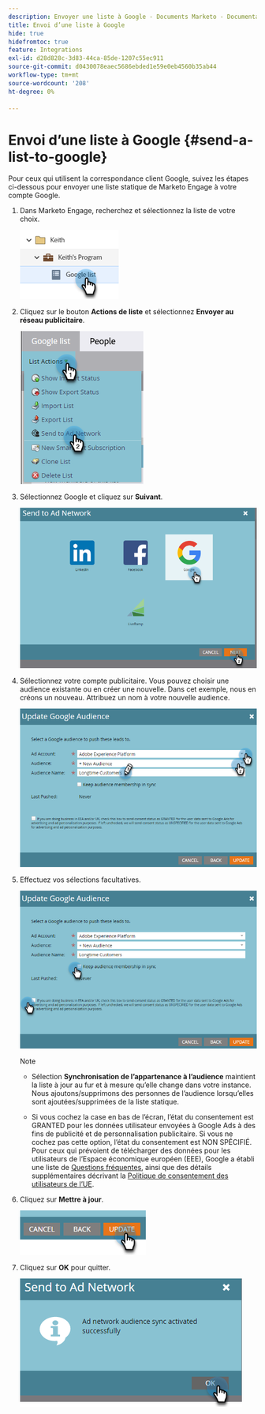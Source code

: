 ```yaml
---
description: Envoyer une liste à Google - Documents Marketo - Documentation du produit
title: Envoi d’une liste à Google
hide: true
hidefromtoc: true
feature: Integrations
exl-id: d28d828c-3d83-44ca-85de-1207c55ec911
source-git-commit: d0430078eaec5686ebded1e59e0eb4560b35ab44
workflow-type: tm+mt
source-wordcount: '208'
ht-degree: 0%

---
```


# Envoi d’une liste à Google {#send-a-list-to-google}

Pour ceux qui utilisent la correspondance client Google, suivez les étapes ci-dessous pour envoyer une liste statique de Marketo Engage à votre compte Google.

1. Dans Marketo Engage, recherchez et sélectionnez la liste de votre choix.

   ![](assets/send-a-list-to-google-1.png)

1. Cliquez sur le bouton **Actions de liste** et sélectionnez **Envoyer au réseau publicitaire**.

   ![](assets/send-a-list-to-google-2.png)

1. Sélectionnez Google et cliquez sur **Suivant**.

   ![](assets/send-a-list-to-google-3.png)

1. Sélectionnez votre compte publicitaire. Vous pouvez choisir une audience existante ou en créer une nouvelle. Dans cet exemple, nous en créons un nouveau. Attribuez un nom à votre nouvelle audience.

   ![](assets/send-a-list-to-google-4.png)

1. Effectuez vos sélections facultatives.

   ![](assets/send-a-list-to-google-5.png)

   >[!NOTE]
   >
   >* Sélection **Synchronisation de l’appartenance à l’audience** maintient la liste à jour au fur et à mesure qu’elle change dans votre instance. Nous ajoutons/supprimons des personnes de l’audience lorsqu’elles sont ajoutées/supprimées de la liste statique.
   >
   >* Si vous cochez la case en bas de l’écran, l’état du consentement est GRANTED pour les données utilisateur envoyées à Google Ads à des fins de publicité et de personnalisation publicitaire. Si vous ne cochez pas cette option, l’état du consentement est NON SPÉCIFIÉ. Pour ceux qui prévoient de télécharger des données pour les utilisateurs de l’Espace économique européen (EEE), Google a établi une liste de [Questions fréquentes](https://support.google.com/google-ads/answer/14310715), ainsi que des détails supplémentaires décrivant la [Politique de consentement des utilisateurs de l’UE](https://www.google.com/about/company/user-consent-policy/).

1. Cliquez sur **Mettre à jour**.

   ![](assets/send-a-list-to-google-6.png)

1. Cliquez sur **OK** pour quitter.

   ![](assets/send-a-list-to-google-7.png)
